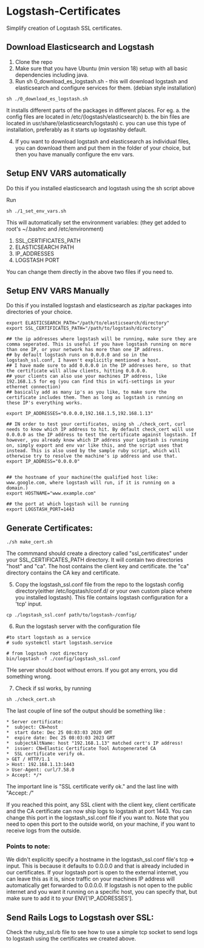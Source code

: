 # Logstash-Certificates
Simplify creation of Logstash SSL certificates.

## Download Elasticsearch and Logstash
1. Clone the repo
2. Make sure that you have Ubuntu (min version 18) setup with all basic dependencies including java.
3. Run sh 0_download_es_logstash.sh - this will download logstash and elasticsearch and configure services for them. (debian style installation)

```
sh ./0_download_es_logstash.sh
```

It installs different parts of the packages in different places.
For eg.
a. the config files are located in /etc/(logstash/elasticsearch)
b. the bin files are located in usr/share/(elasticsearch/logstash)
c. you can use this type of installation, preferably as it starts up logstashby default.

4. If you want to download logstash and elasticsearch as individual files, you can download them and put them in the folder of your choice, but then you have manually configure the env vars.

## Setup ENV VARS automatically

Do this if you installed elasticsearch and logstash using the sh script above

Run 

```
sh ./1_set_env_vars.sh
```

This will automatically set the environment variables:
(they get added to root's ~/.bashrc and /etc/environment)
1. SSL_CERTIFICATES_PATH
2. ELASTICSEARCH PATH
3. IP_ADDRESSES
4. LOGSTASH PORT

You can change them directly in the above two files if you need to.

## Setup ENV VARS Manually

Do this if you installed logstash and elasticsearch as zip/tar packages into directories of your choice.

```
export ELASTICSEARCH_PATH="/path/to/elasticsearch/directory"
export SSL_CERTIFICATES_PATH="/path/to/logstash/directory"

## the ip addresses where logstash will be running, make sure they are comma seperated. This is useful if you have logstash running on more than one IP, or your network has more than one IP address.
## by default logstash runs on 0.0.0.0 and so in the logstash_ssl.conf, I haven't explicitly mentioned a host.
## I have made sure to add 0.0.0.0 in the IP addresses here, so that the certificate will allow clients, hitting 0.0.0.0.
## your clients can also use your machines IP address, like 192.168.1.5 for eg (you can find this in wifi-settings in your ethernet connection)
## basically add as many ip's as you like, to make sure the certificate includes them. Then as long as logstash is running on these IP's everything works.

export IP_ADDRESSES="0.0.0.0,192.168.1.5,192.168.1.13"

## IN order to test your certificates, using sh ./check_cert, curl needs to know which IP address to hit. By default check_cert will use 0.0.0.0 as the IP address to test the certificate against logstash. If however, you already know which IP address your Logstash is running on, simply export and env var like this, and the script uses that instead. This is also used by the sample ruby script, which will otherwise try to resolve the machine's ip address and use that.
export IP_ADDRESS="0.0.0.0" 


## the hostname of your machine(the qualified host like: www.google.com, where logstash will run, if it is running on a domain.)
export HOSTNAME="www.example.com"

## the port at which logstash will be running
export LOGSTASH_PORT=1443
```


## Generate Certificates:

```
./sh make_cert.sh
```

The commmand should create a directory called "ssl_certificates" under your SSL_CERTIFICATES_PATH directory. It will contain two directories "host" and "ca". The host contains the client key and certificate. the "ca" directory contains the CA key and certificate.

5. Copy the logstash_ssl.conf file from the repo to the logstash config directory(either /etc/logstash/conf.d/ or your own custom place where you installed logstash). This file contains logstash configuration for a 'tcp' input.

```
cp ./logstash_ssl.conf path/to/logstash-/config/
```

6. Run the logstash server with the configuration file

```
#to start logstash as a service
# sudo systemctl start logstash.service

# from logstash root directory
bin/logstash -f ./config/logstash_ssl.conf
```

THe server should boot without errors. If you got any errors, you did something wrong.

7. Check if ssl works, by running 

```
sh ./check_cert.sh
```

The last couple of line sof the output should be something like :

```
* Server certificate:
*  subject: CN=host
*  start date: Dec 25 08:03:03 2020 GMT
*  expire date: Dec 25 08:03:03 2023 GMT
*  subjectAltName: host "192.168.1.13" matched cert's IP address!
*  issuer: CN=Elastic Certificate Tool Autogenerated CA
*  SSL certificate verify ok.
> GET / HTTP/1.1
> Host: 192.168.1.13:1443
> User-Agent: curl/7.58.0
> Accept: */*
```
The important line is "SSL certificate verify ok." and the last line with "Accept: */*"

If you reached this point, any SSL client with the client key, client certificate and the CA certificate can now ship logs to logstash at port 1443. You can change this port in the logstash_ssl.conf file if you want to.
Note that you need to open this port to the outside world, on your machine, if you want to receive logs from the outside.

### Points to note:
We didn't explicitly specify a hostname in the logstash_ssl.conf file's tcp => input.
This is because it defaults to 0.0.0.0 and that is already included in our certificates.
If your logstash port is open to the external internet, you can leave this as it is, since traffic on your machines IP address will automatically get forwarded to 0.0.0.0. If logstash is not open to the public internet and you want it running on a specific host, you can specify that, but make sure to add it to your ENV['IP_ADDRESSES'].

## Send Rails Logs to Logstash over SSL:

Check the ruby_ssl.rb file to see how to use a simple tcp socket to send logs to logstash using the certificates we created above.

